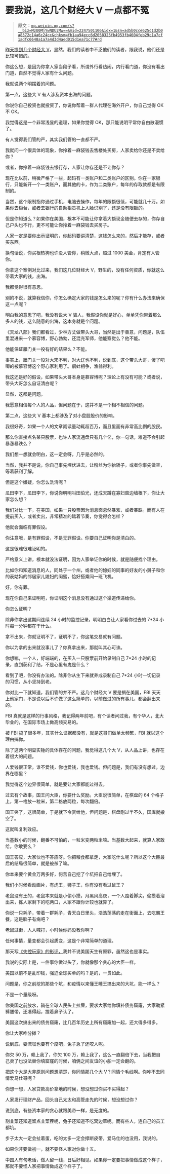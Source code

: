 # 要我说，这几个财经大 V 一点都不冤

> 原文：[`mp.weixin.qq.com/s?__biz=MzU0MjYwNDU2Mw==&mid=2247501106&idx=1&sn=ad5b0cce625c1d2b0a8372c14a6c24cc&chksm=fb1aa94ecc6d2058325fb4953fb4604feb29c1a7cf1adfc6648a1a7a4d3d4aed015d1ea71c77#rd`](http://mp.weixin.qq.com/s?__biz=MzU0MjYwNDU2Mw==&mid=2247501106&idx=1&sn=ad5b0cce625c1d2b0a8372c14a6c24cc&chksm=fb1aa94ecc6d2058325fb4953fb4604feb29c1a7cf1adfc6648a1a7a4d3d4aed015d1ea71c77#rd)

[昨天提到几个财经大 V](http://mp.weixin.qq.com/s?__biz=MzU0MjYwNDU2Mw==&mid=2247501105&idx=2&sn=e00b932945909ac5fa8658f57e3b6e77&chksm=fb1aa94dcc6d205b611161836f2660b100823e81f3f5b37a1956a86457695f6d43d29b53db0a&scene=21#wechat_redirect)，显然，我们的读者中不乏他们的读者，跟我说，他们还是比较可惜的。

你这么想，是因为你拿人家当段子看，所谓外行看热闹，内行看门道，你没有看出门道，自然不觉得人家有什么问题。

我就说两个明摆着的问题。

第一点，这些大 V 有人涉及资本出海的问题。

你说你自己投资也就投资了，你说你帮着一群人代理在海外开户，你自己觉得 OK 不 OK。

我觉得这是一个非常浅显的道理，如果你觉得 OK，那只能说明平常你自由散漫惯了。

有人觉得我们管的严，其实我们管的一直都不严。

我就问一个很具体的现象，你拎着一麻袋钱去售楼处买房，人家卖给你还是不卖给你？

或者，你拎着一麻袋钱去银行存，人家让你存还是不让你存？

现在比以前，稍微严格了一些，起码有一类账户和二类账户的区别。你在一家银行，只能新开一个一类账户，而其他的卡，作为二类账户，每年的存取款都是有限制的。

当然，这个限制指你通过手机，电脑去操作，每年的限额很低，可能就几十万。如果你去柜台，或者去银行的自助柜员机上人脸识别了，还是没有限额的。

但是你知道么？如果你在美国，根本不可能让你拿着大额现金随便去存的，你存自己户头也不行，更不可能让你拎着一麻袋钱去买房子。

人家一定是要你出示证明的，你起码要讲清楚，这钱怎么来的，然后才能存，或者买东西。

换句话说，你买根热狗也许没人管你，稍微大点，超过 1000 美金，肯定有人管你。

你拿这个案例对比过来，我们这几位财经大 V，野生的，没有任何资质，你就这么带着大家的钱，出海。

我都觉得很有意思。

别的不说，就算我信你，你怎么确定大家的钱是怎么来的呢？你有什么办法来确保这一点呢？

明白我的意思了吧，我没有说大 V 骗人，我假设你就是好心，单单凭你带着那么多人的钱，这么随意的出海，这本身就是个问题。

《天龙八部》我们都看过，少林方丈做带头大哥，当然是出于善意，问题是，队伍里混进来一个慕容博，野心勃勃，还混充军师，他能察觉么？他不能。

他能保证雁门关一役有好的结果么？不能。

事实上，雁门关一役对大宋不利，对大辽也不利，说到底，这个带头大哥，傻了吧唧的被慕容博这个野心家利用了。鹬蚌相争，渔翁得利。

我这还是好的假设，如果带头大哥本身是慕容博呢？理论上有没有可能？或者说，带头大哥怎么自证清白呢？

显然，这都是问题。

我愿意相信每个人的人品，但问题在于，这并不是一个相不相信的问题。

第二点，这些大 V 基本上都涉及了对小盘股股价的影响。

我很好奇，如果一个人的文章阅读量动辄超百万，而且里面有非常高比例的股民。

那么你直接点名某只股票，也许人家流通盘只有几个亿，你一句话，难道不会引起暴涨暴跌么？

我们想一想就会明白，这一定会呀，几乎是必然的。

当然，我并不是说，你自己事先埋伏进去，让粉丝为你抬轿子，或者你事先做空，等着获利了解。

但是这个嫌疑，你怎么洗清呢？

瓜田李下，瓜田李下，你说你明明叫田伯光，还成天蹲在寡妇窗边墙根下，你让大家怎么想？

我们对比一下，在美国，如果一只股票因为消息面忽然暴涨，或者暴跌。而有人在提前买入，或者卖出，非常精准的踏着节奏，你觉得会怎样？

他就会面临有罪假设。

你注意哦，是有罪假设，不是无罪假设。你要自己证明你是清白的。

这是很难很难证明的。

严格意义上讲，根本就没法证明，因为人家举证你的时候，就是随便找个理由。

比如你和知道消息的人，同处于一个州，或者他的媳妇的同事的好友的小舅子和你的表姑妈的邻居家儿媳妇的闺蜜，恰好搭乘同一班飞机。

好，你有罪。

现在你自己来证明吧，你证明这个消息没有通过这个渠道传递给你。

你怎么证明？

除非你拿出这期间连续 24 小时的监控记录，明明白白让人家看你过去的 7*24 小时每一分钟都在干什么。

拿不出来，你就证明不了，证明不了，你这笔交易就有问题。

你以为拿的出来就没事儿了？你真拿出来，那就叫其心可诛。

你想嘛，一个人，好端端的，在买入一只股票前开始录制自己 7*24 小时的记录，直到获利了结，不是心里有鬼是什么？

看到了吧，你没有办法的。除非你从生下来就养成录制自己 7*24 小时一切记录的习惯，从小坚持到老。

你对比一下就知道，我们管的并不严。这几个财经大 V 要是搁在美国，FBI 天天上他家门，不是说以后不许做了这么简单的，以前做过的所有事儿，都会翻出来的。

FBI 真就是这样的行事风格，我记得两年前吧，有个读者问过我，有个华人，北大毕业的，在国际市场上做高频交易的。

被 FBI 搞了很多年，其实什么证据都没有，就是这哥们做单太频繁，FBI 就以这个理由搞你。

除了这两个明显实锤的具体存在的问题，我觉得这几个大 V，从人品上讲，也存在着很大的问题。

人爱钱很正常，谁不爱钱，你也爱钱，我也爱钱。但问题是，我们有没有想过，边界在哪里？

我觉得这个边界很简单，就是要让大家都能过得去。

过去有个故事，国王问大臣，你要什么奖励。大臣说很简单，在棋盘的 64 个格子上，第一格放一粒米，第二格放两粒，每次翻倍。

国王笑了，这很简单，于是就下令赏给他，但问题是，棋盘刚过半不久，国库就搬空了。

这就叫复利效应。

当基数小的时候，翻番不可怕的，一粒米变两粒米嘛。当基数大起来，就算人家敢给，你敢要么？

国王答应，大家伙也不答应呀。你把粮食都拿走，大家吃什么呢？所以这个大臣最后的结局很简单，就是被杀了嘛。

你本来要个黄金万两多好，何苦自己挖了个坑把自己给埋了。

我们小时候看动画片，有虎王，狮子王，你有没有看过鼠王？

老鼠没有王的，老鼠本来就是小偷小摸，月黑风高夜，一个人踮着脚尖，偷摸着溜出来，拣人家剩下的吃两口，人家不跟你计较也就算了。

你说一只耗子，带着一群耗子，青天白日里头，浩浩荡荡的走在街面上，去吃霸王餐，这是脑子有病吧？

老鼠过街，人人喊打，小时候你妈没教你啊？

任何事情，量变都会引起质变，这是个非常简单的道理。

那天写[《失控玩家》的影评，](http://mp.weixin.qq.com/s?__biz=MzU0MjYwNDU2Mw==&mid=2247501070&idx=1&sn=80483092f1188cd619f18ba75cf60d65&chksm=fb1aa972cc6d206411ee5bb341a6002eaa8807644b1eecbdd6c028f6cd85e6b1512b2520dff5&scene=21#wechat_redirect)我并不说美国天生有原罪，虽然这也是事实。

我说的实际上是，一件事你做过头了，你就像那个贪心的大臣一样。

美国以前不是乱印钱，强迫全球买单的吗？是的，一贯如此。

问题是，你之前挖的那些个坑，和疫情以来懂王睡王搞出来的大坑，能一样么？

不是一个量级呀。

你美国之前放水，骑在全球人民头上拉屎，要求大家给你填补债务窟窿，大家勒紧裤腰带，还凑得起，捏着鼻子认了。

美国这次搞出来的债务窟窿，比几百年历史上所有窟窿加一起，还大得多得多。

你让大家咋分摊？

说到底，耍流氓也要有个度吧，兔子急了还咬人呢。

你欠 50 万，赖上我了，你欠 100 万，赖上我了，这么一直翻倍下去，当我把自己卖了也没法替你填窟窿的时候，咱俩之间友谊的小船一定会翻的。

把这个大是大非原则问题想清楚，你同情那几个大 V？同情个毛线啊。你咋不去同情爱马仕哥呢？

你想一想，人家贷款高价拿地的时候，想没想过你买不买得起？

人家发行理财产品，回头自己太太和高管走先的时候，想没想过你？

说到底，有些资本家的贪心就跟美帝一样，是无度的。

割韭菜还知道留点韭菜茬呢，兔子还知道不吃窝边草呢。而有些人，连自己的员工都坑。

步子太大一定会扯着蛋，吃的太多一定会撑断皮带，爱马仕的也没用，我说的。

如果你非要做初一，就不要怪人家对你做十五。

中国人有句老话，做人留一线，日后好相见。如果你一定要把事情做成这个样子，那就不要怪人家把事情做成这个样子了。